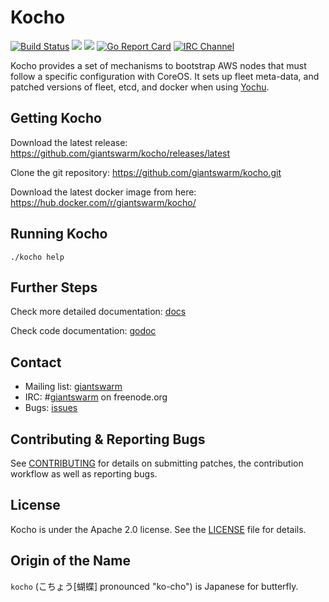 # Kocho

[![Build Status](https://api.travis-ci.org/giantswarm/kocho.svg)](https://travis-ci.org/giantswarm/kocho) [![](https://godoc.org/github.com/giantswarm/kocho?status.svg)](http://godoc.org/github.com/giantswarm/kocho)
[![](https://img.shields.io/docker/pulls/giantswarm/kocho.svg)](http://hub.docker.com/giantswarm/kocho)
[![Go Report Card](https://goreportcard.com/badge/github.com/giantswarm/kocho)](https://goreportcard.com/report/github.com/giantswarm/kocho)
[![IRC Channel](https://img.shields.io/badge/irc-%23giantswarm-blue.svg)](https://kiwiirc.com/client/irc.freenode.net/#giantswarm)

Kocho provides a set of mechanisms to bootstrap AWS nodes that must follow a
specific configuration with CoreOS. It sets up fleet meta-data, and patched
versions of fleet, etcd, and docker when using
[Yochu](https://github.com/giantswarm/yochu).

## Getting Kocho

Download the latest release: https://github.com/giantswarm/kocho/releases/latest

Clone the git repository: https://github.com/giantswarm/kocho.git

Download the latest docker image from here: https://hub.docker.com/r/giantswarm/kocho/

## Running Kocho

```
./kocho help
```

## Further Steps

Check more detailed documentation: [docs](docs)

Check code documentation: [godoc](https://godoc.org/github.com/giantswarm/kocho)

## Contact

- Mailing list: [giantswarm](https://groups.google.com/forum/#!forum/giantswarm)
- IRC: #[giantswarm](irc://irc.freenode.org:6667/#giantswarm) on freenode.org
- Bugs: [issues](https://github.com/giantswarm/kocho/issues)

## Contributing & Reporting Bugs

See [CONTRIBUTING](CONTRIBUTING.md) for details on submitting patches, the
contribution workflow as well as reporting bugs.

## License

Kocho is under the Apache 2.0 license. See the [LICENSE](LICENSE) file for details.

## Origin of the Name

`kocho` (こちょう[蝴蝶] pronounced "ko-cho") is Japanese for butterfly.
